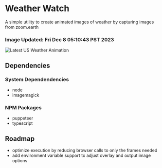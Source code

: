 # Weather Watch

A simple utility to create animated images of weather by capturing images from zoom.earth

### Image Updated: Fri Dec  8 05:10:43 PST 2023

![Latest US Weather Animation](animations/2023-12-08.webp)

## Dependencies
### System Dependendencies
* node
* imagemagick
### NPM Packages
* puppeteer
* typescript

## Roadmap
* optimize execution by reducing browser calls to only the frames needed
* add environment variable support to adjust overlay and output image options
